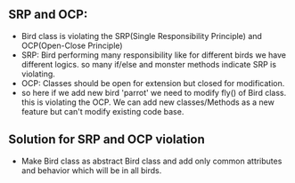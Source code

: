 ## SRP and OCP:
* Bird class is violating the SRP(Single Responsibility Principle) and OCP(Open-Close Principle)
* SRP: Bird performing many responsibility like for different birds we have different logics. so many 
   if/else and monster methods indicate SRP is violating.
* OCP: Classes should be open for extension but closed for modification.
* so here if we add new bird 'parrot' we need to modify fly() of Bird class. this is violating the OCP.
  We can add new classes/Methods as a new feature but can't modify existing code base.


## Solution for SRP and OCP violation
* Make Bird class as abstract Bird class and add only common attributes and behavior which will be in all birds.

